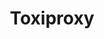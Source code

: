 ---
title: Toxiproxy
categories:
  - proxy
docs:
  - id: java
    url: https://www.testcontainers.org/modules/toxiproxy/
    example: |
      ```java
      var toxiproxy = new ToxiproxyContainer(DockerImageName.parse(("ghcr.io/shopify/toxiproxy:2.5.0"));
      toxiproxy.start();
      ```
description: |
  Toxiproxy is a framework for simulating network conditions. It's made specifically to work in testing, CI and development environments, supporting deterministic tampering with connections, but with support for randomized chaos and customization.
---